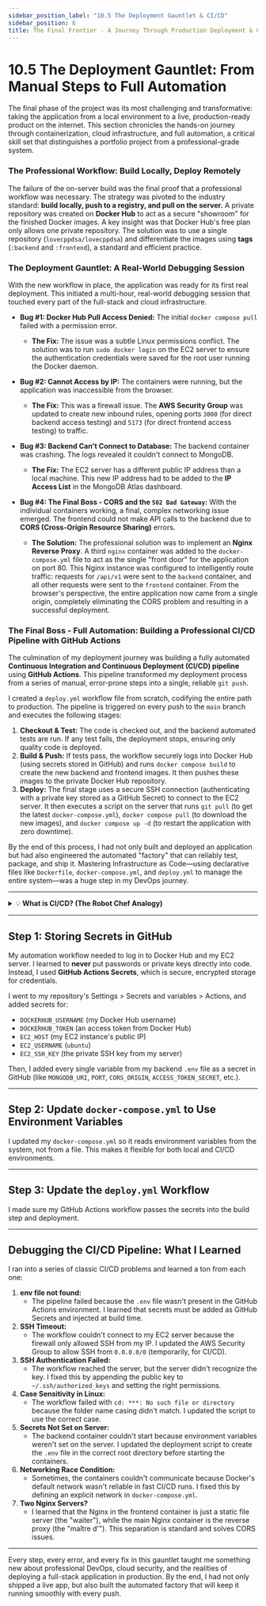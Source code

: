 ```yaml
---
sidebar_position_label: "10.5 The Deployment Gauntlet & CI/CD"
sidebar_position: 6
title: The Final Frontier - A Journey Through Production Deployment & CI/CD
---
```


# 10.5 The Deployment Gauntlet: From Manual Steps to Full Automation

The final phase of the project was its most challenging and transformative: taking the application from a local environment to a live, production-ready product on the internet. This section chronicles the hands-on journey through containerization, cloud infrastructure, and full automation, a critical skill set that distinguishes a portfolio project from a professional-grade system.

### The Professional Workflow: Build Locally, Deploy Remotely

The failure of the on-server build was the final proof that a professional workflow was necessary. The strategy was pivoted to the industry standard: **build locally, push to a registry, and pull on the server.** A private repository was created on **Docker Hub** to act as a secure "showroom" for the finished Docker images. A key insight was that Docker Hub's free plan only allows one private repository. The solution was to use a single repository (`lovecppdsa/lovecppdsa`) and differentiate the images using **tags** (`:backend` and `:frontend`), a standard and efficient practice.

### The Deployment Gauntlet: A Real-World Debugging Session

With the new workflow in place, the application was ready for its first real deployment. This initiated a multi-hour, real-world debugging session that touched every part of the full-stack and cloud infrastructure.

* **Bug #1: Docker Hub Pull Access Denied:** The initial `docker compose pull` failed with a permission error.
    * **The Fix:** The issue was a subtle Linux permissions conflict. The solution was to run `sudo docker login` on the EC2 server to ensure the authentication credentials were saved for the root user running the Docker daemon.

* **Bug #2: Cannot Access by IP:** The containers were running, but the application was inaccessible from the browser.
    * **The Fix:** This was a firewall issue. The **AWS Security Group** was updated to create new inbound rules, opening ports `3000` (for direct backend access testing) and `5173` (for direct frontend access testing) to traffic.

* **Bug #3: Backend Can't Connect to Database:** The backend container was crashing. The logs revealed it couldn't connect to MongoDB.
    * **The Fix:** The EC2 server has a different public IP address than a local machine. This new IP address had to be added to the **IP Access List** in the MongoDB Atlas dashboard.

* **Bug #4: The Final Boss - CORS and the `502 Bad Gateway`:** With the individual containers working, a final, complex networking issue emerged. The frontend could not make API calls to the backend due to **CORS (Cross-Origin Resource Sharing)** errors.
    * **The Solution:** The professional solution was to implement an **Nginx Reverse Proxy**. A third `nginx` container was added to the `docker-compose.yml` file to act as the single "front door" for the application on port 80. This Nginx instance was configured to intelligently route traffic: requests for `/api/v1` were sent to the `backend` container, and all other requests were sent to the `frontend` container. From the browser's perspective, the entire application now came from a single origin, completely eliminating the CORS problem and resulting in a successful deployment.


### The Final Boss - Full Automation: Building a Professional CI/CD Pipeline with GitHub Actions

The culmination of my deployment journey was building a fully automated **Continuous Integration and Continuous Deployment (CI/CD) pipeline** using **GitHub Actions**. This pipeline transformed my deployment process from a series of manual, error-prone steps into a single, reliable `git push`.

I created a `deploy.yml` workflow file from scratch, codifying the entire path to production. The pipeline is triggered on every push to the `main` branch and executes the following stages:

1. **Checkout & Test:** The code is checked out, and the backend automated tests are run. If any test fails, the deployment stops, ensuring only quality code is deployed.
2. **Build & Push:** If tests pass, the workflow securely logs into Docker Hub (using secrets stored in GitHub) and runs `docker compose build` to create the new backend and frontend images. It then pushes these images to the private Docker Hub repository.
3. **Deploy:** The final stage uses a secure SSH connection (authenticating with a private key stored as a GitHub Secret) to connect to the EC2 server. It then executes a script on the server that runs `git pull` (to get the latest `docker-compose.yml`), `docker compose pull` (to download the new images), and `docker compose up -d` (to restart the application with zero downtime).

By the end of this process, I had not only built and deployed an application but had also engineered the automated "factory" that can reliably test, package, and ship it. Mastering Infrastructure as Code—using declarative files like `Dockerfile`, `docker-compose.yml`, and `deploy.yml` to manage the entire system—was a huge step in my DevOps journey.

---

<details>
<summary>💡 <strong>What is CI/CD? (The Robot Chef Analogy)</strong></summary>

Remember my earlier restaurant analogy? CI/CD is like hiring a fully automated robot chef and construction crew that works 24/7.

- **CI (Continuous Integration):** This is the "Quality Check" part of the assembly line. Every time I push new code to GitHub, the robot immediately runs all my automated tests. If a test fails, the robot stops everything and alerts me. This ensures that broken code never makes it to production.
- **CD (Continuous Deployment):** This is the "Delivery" part. If the quality check passes, the robot automatically:
    1. Builds new Docker images (the "kitchen stations").
    2. Pushes them to Docker Hub (the "showroom").
    3. Connects to my EC2 server and deploys the new version of the application.

This entire process happens automatically, usually in a few minutes, every time I run `git push`.

**Jenkins vs. GitHub Actions (The Tool for the Job)**

I considered Jenkins, which is a powerful and well-known tool for CI/CD. But Jenkins is like a classic, industrial robot: powerful, but you have to set it up and maintain it yourself. GitHub Actions, on the other hand, is a modern, smart robot that's already built into my GitHub repository. It's easier to set up, requires no extra server, and is a highly in-demand skill. For my project, GitHub Actions was the perfect tool.

</details>

---

## Step 1: Storing Secrets in GitHub

My automation workflow needed to log in to Docker Hub and my EC2 server. I learned to **never** put passwords or private keys directly into code. Instead, I used **GitHub Actions Secrets**, which is secure, encrypted storage for credentials.

I went to my repository's Settings > Secrets and variables > Actions, and added secrets for:
- `DOCKERHUB_USERNAME` (my Docker Hub username)
- `DOCKERHUB_TOKEN` (an access token from Docker Hub)
- `EC2_HOST` (my EC2 instance's public IP)
- `EC2_USERNAME` (`ubuntu`)
- `EC2_SSH_KEY` (the private SSH key from my server)

Then, I added every single variable from my backend `.env` file as a secret in GitHub (like `MONGODB_URI`, `PORT`, `CORS_ORIGIN`, `ACCESS_TOKEN_SECRET`, etc.).

---

## Step 2: Update `docker-compose.yml` to Use Environment Variables

I updated my `docker-compose.yml` so it reads environment variables from the system, not from a file. This makes it flexible for both local and CI/CD environments.

---

## Step 3: Update the `deploy.yml` Workflow

I made sure my GitHub Actions workflow passes the secrets into the build step and deployment.

---

## Debugging the CI/CD Pipeline: What I Learned

I ran into a series of classic CI/CD problems and learned a ton from each one:

1. **env file not found:**
    - The pipeline failed because the `.env` file wasn't present in the GitHub Actions environment. I learned that secrets must be added as GitHub Secrets and injected at build time.
2. **SSH Timeout:**
    - The workflow couldn't connect to my EC2 server because the firewall only allowed SSH from my IP. I updated the AWS Security Group to allow SSH from `0.0.0.0/0` (temporarily, for CI/CD).
3. **SSH Authentication Failed:**
    - The workflow reached the server, but the server didn't recognize the key. I fixed this by appending the public key to `~/.ssh/authorized_keys` and setting the right permissions.
4. **Case Sensitivity in Linux:**
    - The workflow failed with `cd: ***: No such file or directory` because the folder name casing didn't match. I updated the script to use the correct case.
5. **Secrets Not Set on Server:**
    - The backend container couldn't start because environment variables weren't set on the server. I updated the deployment script to create the `.env` file in the correct root directory before starting the containers.
6. **Networking Race Condition:**
    - Sometimes, the containers couldn't communicate because Docker's default network wasn't reliable in fast CI/CD runs. I fixed this by defining an explicit network in `docker-compose.yml`.
7. **Two Nginx Servers?**
    - I learned that the Nginx in the frontend container is just a static file server (the "waiter"), while the main Nginx container is the reverse proxy (the "maître d'"). This separation is standard and solves CORS issues.

---

Every step, every error, and every fix in this gauntlet taught me something new about professional DevOps, cloud security, and the realities of deploying a full-stack application in production. By the end, I had not only shipped a live app, but also built the automated factory that will keep it running smoothly with every push.